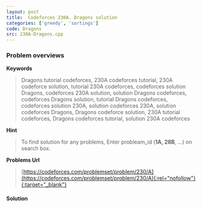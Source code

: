 ```yaml
---
layout: post
title:  Codeforces 230A. Dragons solution
categories: ['greedy', 'sortings']
code: Dragons
src: 230A-Dragons.cpp
---
```

### **Problem overviews**

**Keywords**
> Dragons tutorial codeforces, 230A codeforces tutorial, 230A codeforce solution, tutorial 230A codeforces, codeforces solution Dragons, codeforces 230A solution, solution Dragons codeforces, codeforces Dragons solution, tutorial Dragons codeforces, codeforces solution 230A, solution codeforces 230A, solution codeforces Dragons, Dragons codeforce solution, 230A tutorial codeforces, Dragons codeforces tutorial, solution 230A codeforces

**Hint**
> To find solution for any problems, Enter probleam_id (**1A, 28B**, ...) on search box. 

**Problems Url**
> [https://codeforces.com/problemset/problem/230/A](https://codeforces.com/problemset/problem/230/A){:rel="nofollow"}{:target="_blank"}

#### **Solution**



